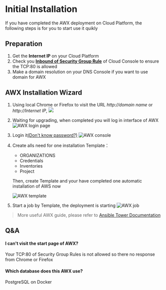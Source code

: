 # Initial Installation

If you have completed the AWX deployment on Cloud Platform, the following steps is for you to start use it quikly

## Preparation

1. Get the **Internet IP** on your Cloud Platform
2. Check you **[Inbound of Security Group Rule](https://support.websoft9.com/docs/faq/tech-instance.html)** of Cloud Console to ensure the TCP:80 is allowed
3. Make a domain resolution on your DNS Console if you want to use domain for AWX

## AWX Installation Wizard

1. Using local Chrome or Firefox to visit the URL *http://domain name* or *http://Internet IP*, 
   ![](https://libs.websoft9.com/Websoft9/DocsPicture/zh/awx/awx-upgrading-websoft9.png)

2. Waiting for upgrading, when completed you will log in interface of AWX
   ![AWX login page](https://libs.websoft9.com/Websoft9/DocsPicture/en/awx/awx-login-websoft9.png)

3. Login it[(Don't know password?)](/stack-accounts.md#awx)
   ![AWX console](https://libs.websoft9.com/Websoft9/DocsPicture/en/awx/awxui-websoft9.png)

4. Create alls need for one installation Template：

   - ORGANIZATIONS
   - Credentials
   - Inventories
   - Project

   Then, create Template and your have completed one automatic installation of AWS now

   ![AWX template](https://libs.websoft9.com/Websoft9/DocsPicture/en/awx/awx-template-websoft9.png)


5. Start a job by Template, the deployment is starting
   ![AWX job](https://libs.websoft9.com/Websoft9/DocsPicture/en/awx/awx-job-websoft9.png)

> More useful AWX guide, please refer to [Ansible Tower Documentation](https://docs.ansible.com/ansible-tower/)

## Q&A 

#### I can't visit the start page of AWX?

Your TCP:80 of Security Group Rules is not allowed so there no response from Chrome or Firefox

#### Which database does this AWX use?

PostgreSQL on Docker